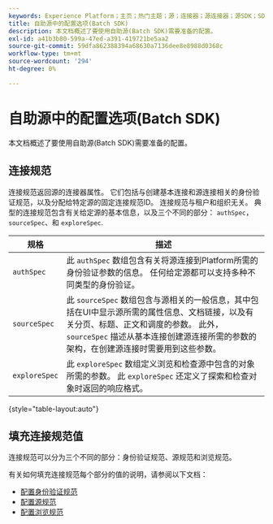 ```yaml
---
keywords: Experience Platform；主页；热门主题；源；连接器；源连接器；源SDK；SDK
title: 自助源中的配置选项(Batch SDK)
description: 本文档概述了要使用自助源(Batch SDK)需要准备的配置。
exl-id: a41b3b80-599a-47ed-a391-419721be5aa2
source-git-commit: 59dfa862388394a68630a7136dee8e8988d0368c
workflow-type: tm+mt
source-wordcount: '294'
ht-degree: 0%

---
```


# 自助源中的配置选项(Batch SDK)

本文档概述了要使用自助源(Batch SDK)需要准备的配置。

## 连接规范

连接规范返回源的连接器属性。 它们包括与创建基本连接和源连接相关的身份验证规范，以及分配给特定源的固定连接规范ID。 连接规范与租户和组织无关。 典型的连接规范包含有关给定源的基本信息，以及三个不同的部分： `authSpec`， `sourceSpec`、和 `exploreSpec`.

| 规格 | 描述 |
| --- | --- |
| `authSpec` | 此 `authSpec` 数组包含有关将源连接到Platform所需的身份验证参数的信息。 任何给定源都可以支持多种不同类型的身份验证。 |
| `sourceSpec` | 此 `sourceSpec` 数组包含与源相关的一般信息，其中包括在UI中显示源所需的属性信息、文档链接，以及有关分页、标题、正文和调度的参数。 此外， `sourceSpec` 描述从基本连接创建源连接所需的参数的架构，在创建源连接时需要用到这些参数。 |
| `exploreSpec` | 此 `exploreSpec` 数组定义浏览和检查源中包含的对象所需的参数。 此 `exploreSpec` 还定义了探索和检查对象时返回的响应格式。 |

{style="table-layout:auto"}

## 填充连接规范值

连接规范可以分为三个不同的部分：身份验证规范、源规范和浏览规范。

有关如何填充连接规范每个部分的值的说明，请参阅以下文档：

* [配置身份验证规范](./authspec.md)
* [配置源规范](./sourcespec.md)
* [配置浏览规范](./explorespec.md)
